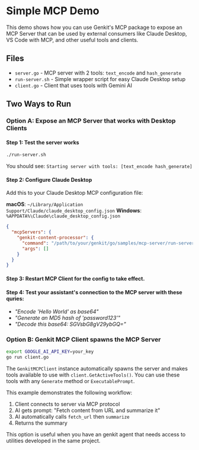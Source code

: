 # Simple MCP Demo

This demo shows how you can use Genkit's MCP package to expose an MCP Server that can be used by external consumers like Claude Desktop, VS Code with MCP, and other useful tools and clients.

## Files
- `server.go` - MCP server with 2 tools: `text_encode` and `hash_generate`
- `run-server.sh` - Simple wrapper script for easy Claude Desktop setup
- `client.go` - Client that uses tools with Gemini AI

## Two Ways to Run

### Option A: Expose an MCP Server that works with Desktop Clients

#### Step 1: Test the server works
```bash
./run-server.sh
```
You should see: `Starting server with tools: [text_encode hash_generate]`

#### Step 2: Configure Claude Desktop
Add this to your Claude Desktop MCP configuration file:

**macOS**: `~/Library/Application Support/Claude/claude_desktop_config.json`
**Windows**: `%APPDATA%\Claude\claude_desktop_config.json`

```json
{
  "mcpServers": {
    "genkit-content-processor": {
      "command": "/path/to/your/genkit/go/samples/mcp-server/run-server.sh",
      "args": []
    }
  }
}
```

#### Step 3: Restart MCP Client for the config to take effect.

#### Step 4: Test your assistant's connection to the MCP server with these quries:
- *"Encode 'Hello World' as base64"*
- *"Generate an MD5 hash of 'password123'"*
- *"Decode this base64: SGVsbG8gV29ybGQ="*


### Option B: Genkit MCP Client spawns the MCP Server
```bash
export GOOGLE_AI_API_KEY=your_key
go run client.go
```
The `GenkitMCPClient` instance automatically spawns the server and makes tools available to use with `client.GetActiveTools()`. You can use these tools with any `Generate` method or `ExecutablePrompt`.

This example demonstrates the following workflow:
1. Client connects to server via MCP protocol
2. AI gets prompt: "Fetch content from URL and summarize it"  
3. AI automatically calls `fetch_url` then `summarize`
4. Returns the summary 

This option is useful when you have an genkit agent that needs access to utilities developed in the same project. 
